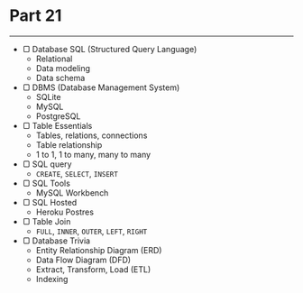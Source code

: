 # Part 21

---

* ▢ Database SQL (Structured Query Language)
  * Relational
  * Data modeling
  * Data schema
* ▢ DBMS (Database Management System)
  * SQLite
  * MySQL
  * PostgreSQL
* ▢ Table Essentials
  * Tables, relations, connections
  * Table relationship
  * 1 to 1, 1 to many, many to many
* ▢ SQL query
  * `CREATE`, `SELECT`, `INSERT`
* ▢ SQL Tools
  * MySQL Workbench
* ▢ SQL Hosted
  * Heroku Postres
* ▢ Table Join
  * `FULL`, `INNER`, `OUTER`, `LEFT`, `RIGHT`
* ▢ Database Trivia
  * Entity Relationship Diagram (ERD)
  * Data Flow Diagram (DFD)
  * Extract, Transform, Load (ETL)
  * Indexing
